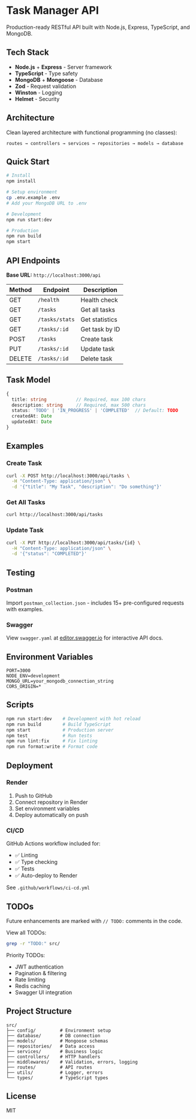# Task Manager API

Production-ready RESTful API built with Node.js, Express, TypeScript, and MongoDB.

## Tech Stack

- **Node.js** + **Express** - Server framework
- **TypeScript** - Type safety
- **MongoDB** + **Mongoose** - Database
- **Zod** - Request validation
- **Winston** - Logging
- **Helmet** - Security

## Architecture

Clean layered architecture with functional programming (no classes):

```
routes → controllers → services → repositories → models → database
```

## Quick Start

```bash
# Install
npm install

# Setup environment
cp .env.example .env
# Add your MongoDB URL to .env

# Development
npm run start:dev

# Production
npm run build
npm start
```

## API Endpoints

**Base URL:** `http://localhost:3000/api`

| Method | Endpoint | Description |
|--------|----------|-------------|
| GET | `/health` | Health check |
| GET | `/tasks` | Get all tasks |
| GET | `/tasks/stats` | Get statistics |
| GET | `/tasks/:id` | Get task by ID |
| POST | `/tasks` | Create task |
| PUT | `/tasks/:id` | Update task |
| DELETE | `/tasks/:id` | Delete task |

## Task Model

```typescript
{
  title: string           // Required, max 100 chars
  description: string     // Required, max 500 chars
  status: 'TODO' | 'IN_PROGRESS' | 'COMPLETED'  // Default: TODO
  createdAt: Date
  updatedAt: Date
}
```

## Examples

### Create Task
```bash
curl -X POST http://localhost:3000/api/tasks \
  -H "Content-Type: application/json" \
  -d '{"title": "My Task", "description": "Do something"}'
```

### Get All Tasks
```bash
curl http://localhost:3000/api/tasks
```

### Update Task
```bash
curl -X PUT http://localhost:3000/api/tasks/{id} \
  -H "Content-Type: application/json" \
  -d '{"status": "COMPLETED"}'
```

## Testing

### Postman
Import `postman_collection.json` - includes 15+ pre-configured requests with examples.

### Swagger
View `swagger.yaml` at [editor.swagger.io](https://editor.swagger.io) for interactive API docs.

## Environment Variables

```env
PORT=3000
NODE_ENV=development
MONGO_URL=your_mongodb_connection_string
CORS_ORIGIN=*
```

## Scripts

```bash
npm run start:dev    # Development with hot reload
npm run build        # Build TypeScript
npm start            # Production server
npm test             # Run tests
npm run lint:fix     # Fix linting
npm run format:write # Format code
```

## Deployment

### Render

1. Push to GitHub
2. Connect repository in Render
3. Set environment variables
4. Deploy automatically on push

### CI/CD

GitHub Actions workflow included for:
- ✅ Linting
- ✅ Type checking
- ✅ Tests
- ✅ Auto-deploy to Render

See `.github/workflows/ci-cd.yml`

## TODOs

Future enhancements are marked with `// TODO:` comments in the code.

View all TODOs:
```bash
grep -r "TODO:" src/
```

Priority TODOs:
- JWT authentication
- Pagination & filtering
- Rate limiting
- Redis caching
- Swagger UI integration

## Project Structure

```
src/
├── config/         # Environment setup
├── database/       # DB connection
├── models/         # Mongoose schemas
├── repositories/   # Data access
├── services/       # Business logic
├── controllers/    # HTTP handlers
├── middlewares/    # Validation, errors, logging
├── routes/         # API routes
├── utils/          # Logger, errors
└── types/          # TypeScript types
```

## License

MIT
